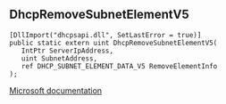 ## DhcpRemoveSubnetElementV5

```
[DllImport("dhcpsapi.dll", SetLastError = true)]
public static extern uint DhcpRemoveSubnetElementV5(
   IntPtr ServerIpAddress,
   uint SubnetAddress,
   ref DHCP_SUBNET_ELEMENT_DATA_V5 RemoveElementInfo
);
```

[Microsoft documentation](https://docs.microsoft.com/en-us/windows/win32/api/dhcpssdk/nf-dhcpssdk-dhcremovesubnetelementv5)
